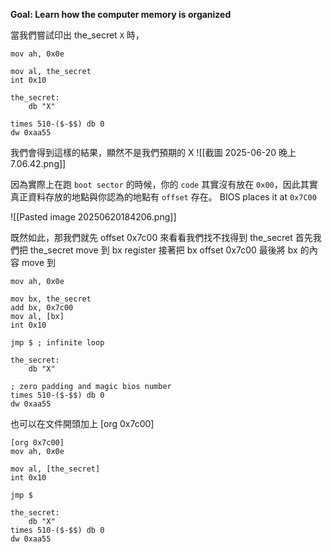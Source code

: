 
**Goal: Learn how the computer memory is organized**

當我們嘗試印出 the_secret `X` 時，
```assembly
mov ah, 0x0e

mov al, the_secret
int 0x10

the_secret:
    db "X"
    
times 510-($-$$) db 0
dw 0xaa55
```
我們會得到這樣的結果，顯然不是我們預期的 X
![[截圖 2025-06-20 晚上7.06.42.png]]

因為實際上在跑 `boot sector` 的時候，你的 `code` 其實沒有放在 `0x00`，因此其實真正資料存放的地點與你認為的地點有 `offset` 存在。
BIOS places it at `0x7C00`

![[Pasted image 20250620184206.png]]

既然如此，那我們就先 offset 0x7c00 來看看我們找不找得到 the_secret
首先我們把 the_secret move 到 bx register
接著把 bx offset 0x7c00
最後將 bx 的內容 move 到
```
mov ah, 0x0e

mov bx, the_secret
add bx, 0x7c00
mov al, [bx]
int 0x10

jmp $ ; infinite loop

the_secret:
    db "X"

; zero padding and magic bios number
times 510-($-$$) db 0
dw 0xaa55
```

也可以在文件開頭加上 [org 0x7c00]

```assembly
[org 0x7c00]
mov ah, 0x0e

mov al, [the_secret]
int 0x10

jmp $

the_secret:
    db "X"
times 510-($-$$) db 0
dw 0xaa55

```